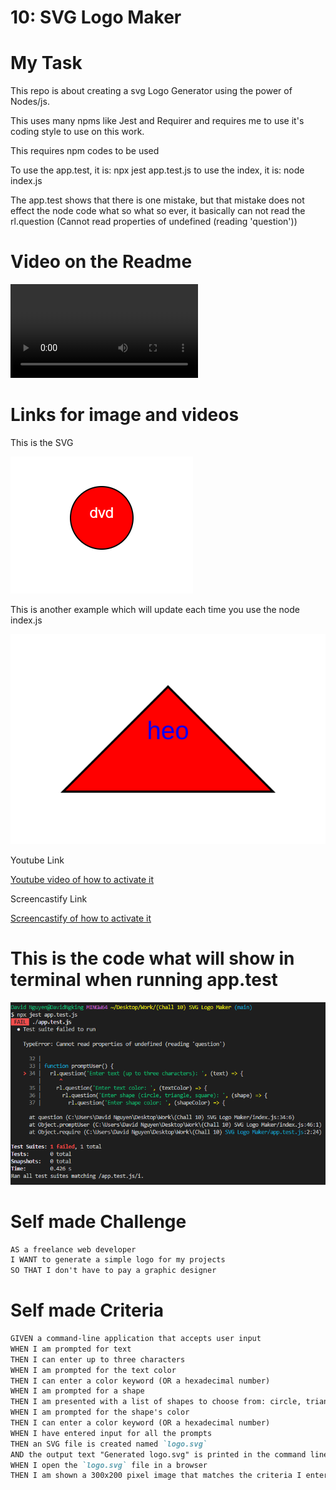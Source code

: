 # 10: SVG Logo Maker

# My Task

This repo is about creating a svg Logo Generator using the power of Nodes/js.

This uses many npms like Jest and Requirer and requires me to use it's
coding style to use on this work.

This requires npm codes to be used

To use the app.test, it is: npx jest app.test.js
to use the index, it is: node index.js

The app.test shows that there is one mistake, but that mistake does not effect the node code what so what
so ever, it basically can not read the rl.question (Cannot read properties of undefined (reading 'question'))

# Video on the Readme
<video controls>
  <source src="./Maddusk.mp4" type="video/mp4">
  Your browser does not support the video tag.
</video>

# Links for image and videos
This is the SVG

![This is what it will create in svg on browser](./Images/dvd.png)

This is another example which will update each time you use the node index.js

![SVG Image](./logo1.svg)

Youtube Link

[Youtube video of how to activate it](https://youtu.be/uELK94k_VCA)

Screencastify Link

[Screencastify of how to activate it](https://watch.screencastify.com/v/dEFWtur5rvX6P5U7z856)

# This is the code what will show in terminal when running app.test

![This is the code that shows when doing tests](./Images/Capture.PNG)

# Self made Challenge

```md
AS a freelance web developer
I WANT to generate a simple logo for my projects
SO THAT I don't have to pay a graphic designer
```

# Self made Criteria

```md
GIVEN a command-line application that accepts user input
WHEN I am prompted for text
THEN I can enter up to three characters
WHEN I am prompted for the text color
THEN I can enter a color keyword (OR a hexadecimal number)
WHEN I am prompted for a shape
THEN I am presented with a list of shapes to choose from: circle, triangle, and square
WHEN I am prompted for the shape's color
THEN I can enter a color keyword (OR a hexadecimal number)
WHEN I have entered input for all the prompts
THEN an SVG file is created named `logo.svg`
AND the output text "Generated logo.svg" is printed in the command line
WHEN I open the `logo.svg` file in a browser
THEN I am shown a 300x200 pixel image that matches the criteria I entered
```
